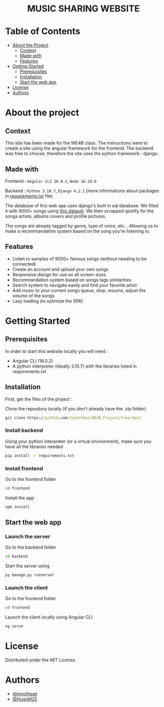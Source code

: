 <h1 align="center">MUSIC SHARING WEBSITE</h1>

# Table of Contents
- [About the Project](#about-the-project)
  * [Context](#context)
  * [Made with](#made-with)
  * [Features](#features)
- [Getting Started](#getting-started)
  * [Prerequisites](#prerequisites)
  * [Installation](#installation)
  * [Start the web app](#start-the-web-app)
- [License](#license)
- [Authors](#authors)


# About the project

## Context

This site has been made for the WE4B class. The instructions were to create a site using the angular framework for the frontend. The backend was free to choose, therefore the site uses the python framework : django.

## Made with 

Frontend : `Angular CLI 16.0.2`, `Node 16.18.0`

Backend : `Python 3.10.7`, `Django 4.2.1` (more informations about packages in [requirements.txt]() file)

The database of this web app uses django's built in sql database. We filled it with 9000+ songs using [this dataset](https://www.kaggle.com/datasets/undefinenull/million-song-dataset-spotify-lastfm). We then scrapped spotify for the songs artists, albums covers and profile pictures.

 The songs are already tagged by genre, type of voice, etc... Allowing us to make a recommandation system based on the song you're listening to.  

## Features


- Listen to samples of 9000+ famous songs (without needing to be connected)
- Create an account and upload your own songs
- Responsive design for use on all screen sizes
- Recommandation system based on songs tags similarities
- Search system to navigate easily and find your favorite artist
- Add music to your current songs queue, stop, resume, adjust the volume of the songs
- Lazy loading (to optimize the SPA)

# Getting Started

## Prerequisites 

In order to start this website locally you will need : 

- Angular CLI (16.0.2)
- A python interpreter (ideally 3.10.7) with the libraries listed in requirements.txt



## Installation

First, get the files of the project :

Clone the repository locally (if you don't already have the .zip folder)

```cmd
git clone https://github.com/timothewt/WE4B_Project/tree/dev1
```

### Install backend

Using your python interpreter (or a virtual environment), make sure you have all the libraries needed
```cmd
pip install -r requirements.txt
```

### Install frontend

Go to the frontend folder
```cmd
cd frontend
```

Install the app 
```cmd 
npm install
```

## Start the web app

### Launch the server

Go to the backend folder
```cmd 
cd backend
```

Start the server using 

```cmd 
py manage.py runserver
```

### Launch the client

Go to the frontend folder
```cmd
cd frontend
```

Launch the client locally using Angular CLI 

```cmd
ng serve
```


# License

Distributed under the MIT License.

# Authors

- [@timothewt](https://github.com/timothewt)
- [@HugoM25](https://github.com/HugoM25)
